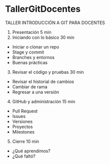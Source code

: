 # TallerGitDocentes
TALLER INTRODUCCIÓN A GIT PARA DOCENTES

1. Presentación 				              5 min
2. Iniciando con lo básico		        30 min
  - Iniciar o clonar un repo
  - Stage y commit
  - Branches y entornos
  - Buenas prácticas
3. Revisar el código y pruebas	      30 min
  - Revisar el historial de cambios
  - Cambiar de rama
  - Regresar a una versión
4. GitHub y administración	          15 min
  - Pull Request
  - Issues
  - Versiones
  - Proyectos
  - Milestones
5. Cierre 					                  10 min
  - ¿Qué aprendimos?
  - ¿Qué faltó?
